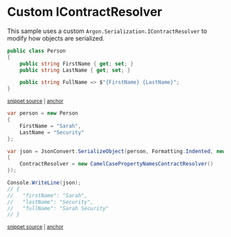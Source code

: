 # Custom IContractResolver

This sample uses a custom `Argon.Serialization.IContractResolver` to modify how objects are serialized.

<!-- snippet: SerializeContractResolverTypes -->
<a id='snippet-serializecontractresolvertypes'></a>
```cs
public class Person
{
    public string FirstName { get; set; }
    public string LastName { get; set; }

    public string FullName => $"{FirstName} {LastName}";
}
```
<sup><a href='/Src/Tests/Documentation/Samples/Serializer/SerializeContractResolver.cs#L32-L40' title='Snippet source file'>snippet source</a> | <a href='#snippet-serializecontractresolvertypes' title='Start of snippet'>anchor</a></sup>
<!-- endSnippet -->

<!-- snippet: SerializeContractResolverUsage -->
<a id='snippet-serializecontractresolverusage'></a>
```cs
var person = new Person
{
    FirstName = "Sarah",
    LastName = "Security"
};

var json = JsonConvert.SerializeObject(person, Formatting.Indented, new JsonSerializerSettings
{
    ContractResolver = new CamelCasePropertyNamesContractResolver()
});

Console.WriteLine(json);
// {
//   "firstName": "Sarah",
//   "lastName": "Security",
//   "fullName": "Sarah Security"
// }
```
<sup><a href='/Src/Tests/Documentation/Samples/Serializer/SerializeContractResolver.cs#L45-L63' title='Snippet source file'>snippet source</a> | <a href='#snippet-serializecontractresolverusage' title='Start of snippet'>anchor</a></sup>
<!-- endSnippet -->

